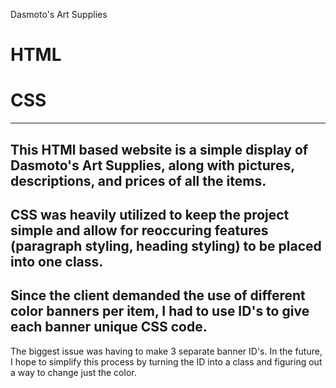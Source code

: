 Dasmoto's Art Supplies
# HTML
# CSS
-------
This HTMl based website is a simple display of Dasmoto's Art Supplies, along with pictures, descriptions, and prices of all the items. 
-------
CSS was heavily utilized to keep the project simple and allow for reoccuring features (paragraph styling, heading styling) to be placed into one class.
-------
Since the client demanded the use of different color banners per item, I had to use ID's to give each banner unique CSS code. 
-------
The biggest issue was having to make 3 separate banner ID's. In the future, I hope to simplify this process by turning the ID into a class and figuring out a way to 
change just the color. 

